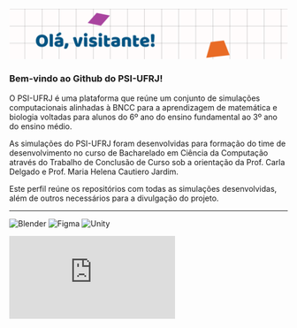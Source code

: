 ![Heading](https://github.com/PSI-UFRJ/.github/blob/f39b85c5bf737583d5b4c9f2a7428c72ad43bfe4/assets/header2.png "Header")


### Bem-vindo  ao Github do PSI-UFRJ!

 O PSI-UFRJ é uma plataforma que reúne um conjunto de simulações computacionais alinhadas à BNCC para a aprendizagem de matemática e biologia voltadas para alunos do 6º ano do ensino fundamental ao 3º ano do ensino médio.

As simulações do PSI-UFRJ foram desenvolvidas para formação do time de desenvolvimento no curso de Bacharelado em Ciência da Computação através do Trabalho de Conclusão de Curso sob a orientação da Prof. Carla Delgado e Prof. Maria Helena Cautiero Jardim.

Este  perfil reúne os repositórios com todas as simulações desenvolvidas, além de outros necessários para a divulgação do projeto.

_________________
![Blender](https://img.shields.io/badge/blender-%23F5792A.svg?style=for-the-badge&logo=blender&logoColor=white)
![Figma](https://img.shields.io/badge/figma-%23F24E1E.svg?style=for-the-badge&logo=figma&logoColor=white)
![Unity](https://img.shields.io/badge/unity-%23000000.svg?style=for-the-badge&logo=unity&logoColor=white)

[![GitHub license](https://badgen.net/github/license/Naereen/Strapdown.js)](https://github.com/Naereen/StrapDown.js/blob/master/LICENSE)
